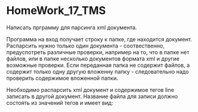 # HomeWork_17_TMS
 
Написать прграмму для парсинга xml документа.

Программа на вход получает строку к папке, где находится документ.
Распарсить нужно только один документа - соотвественно, предуспотреть различные проверки, например на то, что в папке нет файлов, или в папке несколько документов формата xml и другие возможные проверки.
Если переданная папка не содержит файлов, а содержит только одну другую вложенну папку - следовательно надо проверить содержимое вложенной папки.

Необходимо распарсить xml документ и содержимое тегов line записать в другой документ.
Название файла для записи должно состоять из значений тегов и имеет вид: <firstName>_<lastName>_<title>.txt

Задание со *
Дополнительно реализовать следующий функционал:
если с консоли введено значение 1 - распарсить документ с помощью SAX
если с консоли введено значение 2 - распарсить документ с помощью DOM
